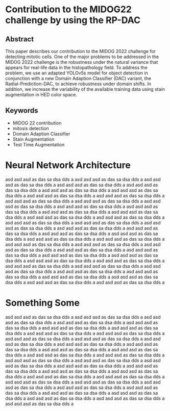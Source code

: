 # Contribution to the MIDOG22 challenge by using the RP-DAC

## Abstract
This paper describes our contribution to the MIDOG 2022 challenge for detecting mitotic cells. One of the major problems to be addressed in the MIDOG 2022 challenge is the robustness under the natural variance that appears for real-life data in the histopathology field.  To address the problem, we use an adapted YOLOv5s model for object detection in conjunction with a new Domain Adaption Classifier (DAC) variant, the Radial-Prediction-DAC, to achieve robustness under domain shifts. In addition, we increase the variability of the available training data using stain augmentation in HED color space.

## Keywords
- MIDOG 22 contribution
- mitosis detection
- Domain Adaption Classifier
- Stain Augmentation
- Test Time Augmentation


# Neural Network Architecture
asd asd asd as das sa dsa dds a
asd asd asd as das sa dsa dds a
asd asd asd as das sa dsa dds a
asd asd asd as das sa dsa dds a
asd asd asd as das sa dsa dds a
asd asd asd as das sa dsa dds a
asd asd asd as das sa dsa dds a
asd asd asd as das sa dsa dds a
asd asd asd as das sa dsa dds a
asd asd asd as das sa dsa dds a
asd asd asd as das sa dsa dds a
asd asd asd as das sa dsa dds a
asd asd asd as das sa dsa dds a
asd asd asd as das sa dsa dds a
asd asd asd as das sa dsa dds a
asd asd asd as das sa dsa dds a
asd asd asd as das sa dsa dds a
asd asd asd as das sa dsa dds a
asd asd asd as das sa dsa dds a
asd asd asd as das sa dsa dds a
asd asd asd as das sa dsa dds a
asd asd asd as das sa dsa dds a
asd asd asd as das sa dsa dds a
asd asd asd as das sa dsa dds a
asd asd asd as das sa dsa dds a
asd asd asd as das sa dsa dds a
asd asd asd as das sa dsa dds a
asd asd asd as das sa dsa dds a
asd asd asd as das sa dsa dds a
asd asd asd as das sa dsa dds a
asd asd asd as das sa dsa dds a
asd asd asd as das sa dsa dds a
asd asd asd as das sa dsa dds a
asd asd asd as das sa dsa dds a
asd asd asd as das sa dsa dds a
asd asd asd as das sa dsa dds a
asd asd asd as das sa dsa dds a
asd asd asd as das sa dsa dds a
asd asd asd as das sa dsa dds a
asd asd asd as das sa dsa dds a
asd asd asd as das sa dsa dds a
asd asd asd as das sa dsa dds a
asd asd asd as das sa dsa dds a
asd asd asd as das sa dsa dds a
asd asd asd as das sa dsa dds a

# Something Some
asd asd asd as das sa dsa dds a
asd asd asd as das sa dsa dds a
asd asd asd as das sa dsa dds a
asd asd asd as das sa dsa dds a
asd asd asd as das sa dsa dds a
asd asd asd as das sa dsa dds a
asd asd asd as das sa dsa dds a
asd asd asd as das sa dsa dds a
asd asd asd as das sa dsa dds a
asd asd asd as das sa dsa dds a
asd asd asd as das sa dsa dds a
asd asd asd as das sa dsa dds a
asd asd asd as das sa dsa dds a
asd asd asd as das sa dsa dds a
asd asd asd as das sa dsa dds a
asd asd asd as das sa dsa dds a
asd asd asd as das sa dsa dds a
asd asd asd as das sa dsa dds a
asd asd asd as das sa dsa dds a
asd asd asd as das sa dsa dds a
asd asd asd as das sa dsa dds a
asd asd asd as das sa dsa dds a
asd asd asd as das sa dsa dds a
asd asd asd as das sa dsa dds a
asd asd asd as das sa dsa dds a
asd asd asd as das sa dsa dds a
asd asd asd as das sa dsa dds a
asd asd asd as das sa dsa dds a
asd asd asd as das sa dsa dds a
asd asd asd as das sa dsa dds a
asd asd asd as das sa dsa dds a
asd asd asd as das sa dsa dds a
asd asd asd as das sa dsa dds a
asd asd asd as das sa dsa dds a
asd asd asd as das sa dsa dds a
asd asd asd as das sa dsa dds a
asd asd asd as das sa dsa dds a
